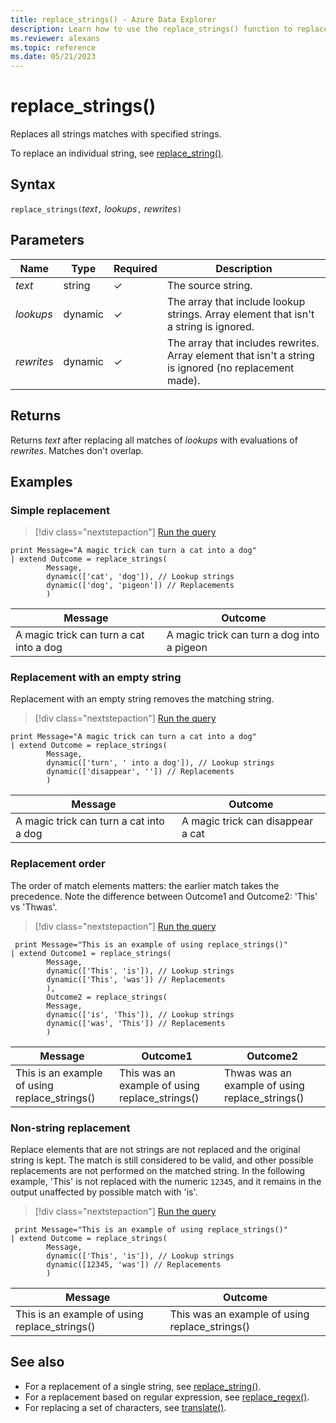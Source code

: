 ```yaml
---
title: replace_strings() - Azure Data Explorer
description: Learn how to use the replace_strings() function to replace multiple strings matches with multiple replacement strings.
ms.reviewer: alexans
ms.topic: reference
ms.date: 05/21/2023
---
```

# replace_strings()

Replaces all strings matches with specified strings.

To replace an individual string, see [replace_string()](replace-string-function.md).

## Syntax

`replace_strings(`*text*`,` *lookups*`,` *rewrites*`)`

## Parameters

|Name|Type|Required|Description|
|--|--|--|--|
|*text*|string|&check;|The source string.|
|*lookups*|dynamic|&check;|The array that include lookup strings. Array element that isn't a string is ignored.|
|*rewrites*|dynamic|&check;|The array that includes rewrites. Array element that isn't a string is ignored (no replacement made).|

## Returns

Returns *text* after replacing all matches of *lookups* with evaluations of *rewrites*. Matches don't overlap.

## Examples

### Simple replacement

> [!div class="nextstepaction"]
> <a href="https://dataexplorer.azure.com/clusters/adxdocscluster.westeurope/databases/KDA2?query=H4sIAAAAAAAAA22NwQrCMBBE737F0EtaKPQLevCuCF5FJKRLCDWbkGxBwY93i0Uv7mkY5r3NJbDgSLVaT2OzR7Q+OEgJboazDFkKw2oU6DJpnJJvdi/QQ4gnnBZxKRJGFMp36+hWFWZf2x222+z9t5iebGNw7cWo1vQwqjTXrscw4JDSvGRskj/IulUkB0+JlVqh8+d1JJYf0r0BzELQkNwAAAA=" target="_blank">Run the query</a>

```kusto
print Message="A magic trick can turn a cat into a dog"
| extend Outcome = replace_strings(
        Message,
        dynamic(['cat', 'dog']), // Lookup strings
        dynamic(['dog', 'pigeon']) // Replacements
        )
```

|Message|Outcome|
|---|---|
|A magic trick can turn a cat into a dog|A magic trick can turn a dog into a pigeon|

### Replacement with an empty string

Replacement with an empty string removes the matching string.

> [!div class="nextstepaction"]
> <a href="https://dataexplorer.azure.com/clusters/adxdocscluster.westeurope/databases/KDA2?query=H4sIAAAAAAAAA22OwQrCMBBE7/2KoZe0UOgX9OBdEbyKyJIsIdRsQpKCgh9vikU9uKdhmPfYmJwUHDhnsjy1O3iyTqMkp2doEpQlCajGgroMNZpg2+YJvhcWg+NSdPCMCYnjjTRfc4XF5q7Bdpt9+BTmIeSd7s5qtasB6setLv2AccQ+hHmJ2Gx/WOMyxciUVkGlVuj0/sGzlC/SvwDOc7zo5QAAAA==" target="_blank">Run the query</a>

```kusto
print Message="A magic trick can turn a cat into a dog"
| extend Outcome = replace_strings(
        Message,
        dynamic(['turn', ' into a dog']), // Lookup strings
        dynamic(['disappear', '']) // Replacements
        )
```

|Message|Outcome|
|---|---|
|A magic trick can turn a cat into a dog|A magic trick can disappear a cat|

### Replacement order

The order of match elements matters: the earlier match takes the precedence.
Note the difference between Outcome1 and Outcome2: 'This' vs 'Thwas'.

> [!div class="nextstepaction"]
> <a href="https://dataexplorer.azure.com/clusters/adxdocscluster.westeurope/databases/KDA2?query=H4sIAAAAAAAAA52OzQrCMBAG732Kj17aQqHovW+gCNKbiIR2rcHmhyZBBR/exAZ7EEUMIYdlJzN65NJiTcawnuq0OXEDf5kEXZnQA0Ed4QyXPUbSA2vpYKxnepMXaXL3W5Zkh42zrRK0QP22liCeKClfg+4mmeBtvsuCNiuR+XdflKgqrJQ6O434yRfkwgITkO0kFiTtDBSzLjYu/2ycdE/tr42hbWY+Nz4A0RAvioUBAAA=" target="_blank">Run the query</a>

```kusto
 print Message="This is an example of using replace_strings()"
| extend Outcome1 = replace_strings(
        Message,
        dynamic(['This', 'is']), // Lookup strings
        dynamic(['This', 'was']) // Replacements
        ),
        Outcome2 = replace_strings(
        Message,
        dynamic(['is', 'This']), // Lookup strings
        dynamic(['was', 'This']) // Replacements
        )
```

|Message|Outcome1|Outcome2|
|---|---|---|
|This is an example of using replace_strings()|This was an example of using replace_strings()|Thwas was an example of using replace_strings()|

### Non-string replacement

Replace elements that are not strings are not replaced and the original string is kept. The match is still considered to be valid, and other possible replacements are not performed on the matched string. In the following example, 'This' is not replaced with the numeric `12345`, and it remains in the output unaffected by possible match with 'is'.

> [!div class="nextstepaction"]
> <a href="https://dataexplorer.azure.com/clusters/adxdocscluster.westeurope/databases/KDA2?query=H4sIAAAAAAAAA2WNywrCMBBF9/2KSzdpoVB8LfsHiiDuRCS0Yww2DzoJKvjxplh00WGYxeWeOX7QNmBHzFJRkx9vmpFWWtBTGt8T3BWRtVUYyPeypQuHxCguyjx7p1Yg22EfQ+sMoZm1MkwzOapf0L2sNLotTmK0igoi3XNZoa6xde4ePaYnc2SxXK03iXjIERmJw9dryIZ/v/wA1+QCUt8AAAA=" target="_blank">Run the query</a>

```kusto
 print Message="This is an example of using replace_strings()"
| extend Outcome = replace_strings(
        Message,
        dynamic(['This', 'is']), // Lookup strings
        dynamic([12345, 'was']) // Replacements
        )
```

|Message|Outcome|
|---|---|
|This is an example of using replace_strings()|This was an example of using replace_strings()|

## See also

* For a replacement of a single string, see [replace_string()](replace-string-function.md).
* For a replacement based on regular expression, see [replace_regex()](replace-regex-function.md).
* For replacing a set of characters, see [translate()](translatefunction.md).

